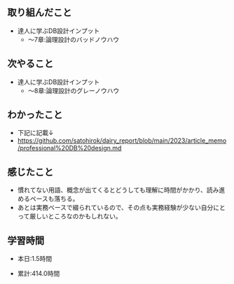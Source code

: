 ## 取り組んだこと
- 達人に学ぶDB設計インプット
  - 〜7章:論理設計のバッドノウハウ

## 次やること
- 達人に学ぶDB設計インプット
  - 〜8章:論理設計のグレーノウハウ

  
## わかったこと
- 下記に記載↓
- https://github.com/satohirok/dairy_report/blob/main/2023/article_memo/professional%20DB%20design.md

## 感じたこと
- 慣れてない用語、概念が出てくるとどうしても理解に時間がかかり、読み進めるペースも落ちる。
- あとは実務ベースで綴られているので、その点も実務経験が少ない自分にとって厳しいところなのかもしれない。


## 学習時間
- 本日:1.5時間

- 累計:414.0時間
